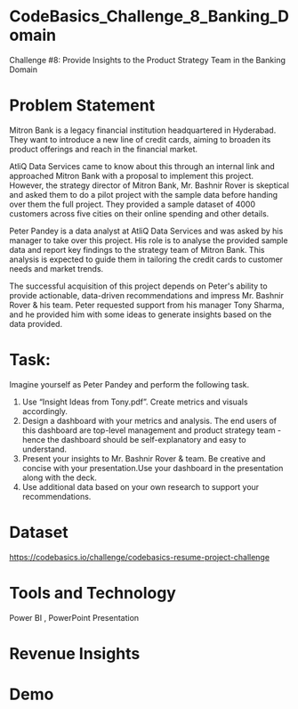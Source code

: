# CodeBasics_Challenge_8_Banking_Domain
Challenge #8: Provide Insights to the Product Strategy Team in the Banking Domain 

# Problem Statement
Mitron Bank is a legacy financial institution headquartered in Hyderabad. They want to introduce a new line of credit cards, aiming to broaden its product offerings and reach in the financial market. 

AtliQ Data Services came to know about this through an internal link and approached Mitron Bank with a proposal to implement this project. However, the strategy director of Mitron Bank, Mr. Bashnir Rover is skeptical and asked them to do a pilot project with the sample data before handing over them the full project. They provided a sample dataset of 4000 customers across five cities on their online spending and other details. 

Peter Pandey is a data analyst at AtliQ Data Services and was asked by his manager to take over this project. His role is to analyse the provided sample data and report key findings to the strategy team of Mitron Bank. This analysis is expected to guide them in tailoring the credit cards to customer needs and market trends. 

The successful acquisition of this project depends on Peter's ability to provide actionable, data-driven recommendations and impress Mr. Bashnir Rover & his team. Peter requested support from his manager Tony Sharma, and he provided him with some ideas to generate insights based on the data provided. 


# Task:

Imagine yourself as Peter Pandey and perform the following task.

1) Use “Insight Ideas from Tony.pdf”. Create metrics and visuals accordingly.
2) Design a dashboard with your metrics and analysis. The end users of this dashboard are top-level management and product strategy team - hence the dashboard should be self-explanatory and easy to understand.
3) Present your insights to Mr. Bashnir Rover & team. Be creative and concise with your presentation.Use your dashboard in the presentation along with the deck.
4) Use additional data based on your own research to support your recommendations. 

# Dataset
https://codebasics.io/challenge/codebasics-resume-project-challenge


# Tools and Technology
Power BI , PowerPoint Presentation

# Revenue Insights




# Demo

